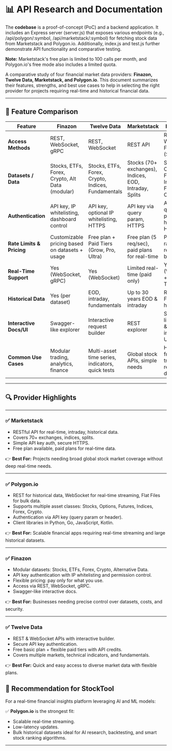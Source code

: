 # 📊 API Research and Documentation

The **codebase** is a proof-of-concept (PoC) and a backend application. It includes an Express server (server.js) that exposes various endpoints (e.g., /api/polygon/:symbol, /api/marketstack/:symbol) for fetching stock data from Marketstack and Polygon.io. Additionally, index.js and test.js further demonstrate API functionality and comparative testing.

**Note:** Marketstack's free plan is limited to 100 calls per month, and Polygon.io's free mode also includes a limited quota.

A comparative study of four financial market data providers: **Finazon, Twelve Data, Marketstack, and Polygon.io**. This document summarizes their features, strengths, and best use cases to help in selecting the right provider for projects requiring real-time and historical financial data.

---

## 📌 Feature Comparison

| Feature                | Finazon                                           | Twelve Data                                     | Marketstack                                    | Polygon.io                                      |
|------------------------|---------------------------------------------------|-------------------------------------------------|-----------------------------------------------|-------------------------------------------------|
| **Access Methods**      | REST, WebSocket, gRPC                             | REST, WebSocket                                 | REST API                                      | REST, WebSocket, Flat Files (S3)                |
| **Datasets / Data**     | Stocks, ETFs, Forex, Crypto, Alt Data (modular)   | Stocks, ETFs, Forex, Crypto, Indices, Fundamentals | Stocks (70+ exchanges), Indices, EOD, Intraday, Splits | Stocks, Options, Futures, Indices, Forex, Crypto |
| **Authentication**      | API key, IP whitelisting, dashboard control       | API key, optional IP whitelisting, HTTPS        | API key via query param, HTTPS                | API key via query param or header, HTTPS        |
| **Rate Limits & Pricing**| Customizable pricing based on datasets + usage    | Free plan + Paid Tiers (Grow, Pro, Ultra)       | Free plan (5 req/sec), paid plans for real-time | Plan-based rate limits, real-time & bulk access |
| **Real-Time Support**   | Yes (WebSocket, gRPC)                             | Yes (WebSocket)                                 | Limited real-time (paid only)                 | Yes (WebSocket + Real-Time REST)                |
| **Historical Data**     | Yes (per dataset)                                 | EOD, intraday, fundamentals                     | Up to 30 years EOD & intraday                 | REST + Flat Files (bulk historical)             |
| **Interactive Docs/UI** | Swagger-like explorer                             | Interactive request builder                     | REST explorer                                 | Swagger-like explorer & interactive UI          |
| **Common Use Cases**    | Modular trading, analytics, finance               | Multi-asset time series, indicators, quick tests| Global stock APIs, simple needs               | High-frequency trading, real-time dashboards    |

---

## 🔍 Provider Highlights

---

### ✅ Marketstack
- RESTful API for real-time, intraday, historical data.
- Covers 70+ exchanges, indices, splits.
- Simple API key auth, secure HTTPS.
- Free plan available, paid plans for real-time data.

👉 **Best For:** Projects needing broad global stock market coverage without deep real-time needs.

---

### ✅ Polygon.io
- REST for historical data, WebSocket for real-time streaming, Flat Files for bulk data.
- Supports multiple asset classes: Stocks, Options, Futures, Indices, Forex, Crypto.
- Authentication via API key (query param or header).
- Client libraries in Python, Go, JavaScript, Kotlin.

👉 **Best For:** Scalable financial apps requiring real-time streaming and large historical datasets.

---

### ✅ Finazon
- Modular datasets: Stocks, ETFs, Forex, Crypto, Alternative Data.
- API key authentication with IP whitelisting and permission control.
- Flexible pricing: pay only for what you use.
- Access via REST, WebSocket, gRPC.
- Swagger-like interactive docs.

👉 **Best For:** Businesses needing precise control over datasets, costs, and security.

---

### ✅ Twelve Data
- REST & WebSocket APIs with interactive builder.
- Secure API key authentication.
- Free basic plan + flexible paid tiers with API credits.
- Covers multiple markets, technical indicators, and fundamentals.

👉 **Best For:** Quick and easy access to diverse market data with flexible plans.



## 🚀 Recommendation for StockTool

For a real-time financial insights platform leveraging AI and ML models:

✅ **Polygon.io** is the strongest fit:
- Scalable real-time streaming.
- Low-latency updates.
- Bulk historical datasets ideal for AI research, backtesting, and smart stock ranking algorithms.

---

